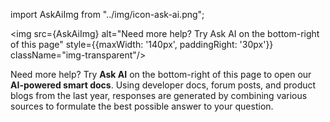 import AskAiImg from "../img/icon-ask-ai.png";

<div class="banner-column-container" style={{marginTop: '50px'}}>
<div class="banner-column-left" style={{flex: '0.5'}}>

<img src={AskAiImg} alt="Need more help? Try Ask AI on the bottom-right of this page" style={{maxWidth: '140px', paddingRight: '30px'}} className="img-transparent"/>

</div>
<div class="banner-column-right">

Need more help? Try **Ask AI** on the bottom-right of this page to open our **AI-powered smart docs**. Using developer docs, forum posts, and product blogs from the last year, responses are generated by combining various sources to formulate the best possible answer to your question.

</div>
</div>
